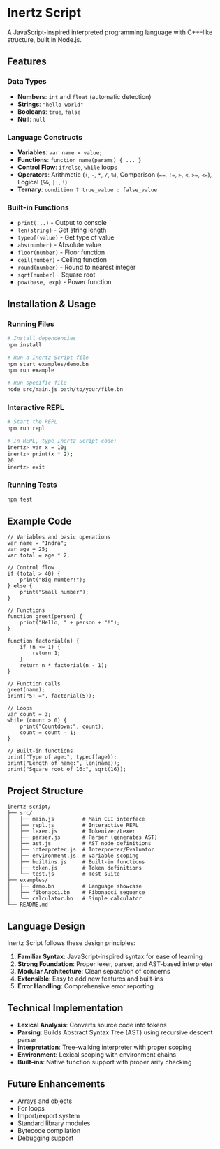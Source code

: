 # Inertz Script

A JavaScript-inspired interpreted programming language with C++-like structure, built in Node.js.

## Features

### Data Types
- **Numbers**: `int` and `float` (automatic detection)
- **Strings**: `"hello world"`
- **Booleans**: `true`, `false`
- **Null**: `null`

### Language Constructs
- **Variables**: `var name = value;`
- **Functions**: `function name(params) { ... }`
- **Control Flow**: `if/else`, `while` loops
- **Operators**: Arithmetic (`+`, `-`, `*`, `/`, `%`), Comparison (`==`, `!=`, `>`, `<`, `>=`, `<=`), Logical (`&&`, `||`, `!`)
- **Ternary**: `condition ? true_value : false_value`

### Built-in Functions
- `print(...)` - Output to console
- `len(string)` - Get string length
- `typeof(value)` - Get type of value
- `abs(number)` - Absolute value
- `floor(number)` - Floor function
- `ceil(number)` - Ceiling function
- `round(number)` - Round to nearest integer
- `sqrt(number)` - Square root
- `pow(base, exp)` - Power function

## Installation & Usage

### Running Files
```bash
# Install dependencies
npm install

# Run a Inertz Script file
npm start examples/demo.bn
npm run example

# Run specific file
node src/main.js path/to/your/file.bn
```

### Interactive REPL
```bash
# Start the REPL
npm run repl

# In REPL, type Inertz Script code:
inertz> var x = 10;
inertz> print(x * 2);
20
inertz> exit
```

### Running Tests
```bash
npm test
```

## Example Code

```inertz
// Variables and basic operations
var name = "Indra";
var age = 25;
var total = age * 2;

// Control flow
if (total > 40) {
    print("Big number!");
} else {
    print("Small number");
}

// Functions
function greet(person) {
    print("Hello, " + person + "!");
}

function factorial(n) {
    if (n <= 1) {
        return 1;
    }
    return n * factorial(n - 1);
}

// Function calls
greet(name);
print("5! =", factorial(5));

// Loops
var count = 3;
while (count > 0) {
    print("Countdown:", count);
    count = count - 1;
}

// Built-in functions
print("Type of age:", typeof(age));
print("Length of name:", len(name));
print("Square root of 16:", sqrt(16));
```

## Project Structure

```
inertz-script/
├── src/
│   ├── main.js         # Main CLI interface
│   ├── repl.js         # Interactive REPL
│   ├── lexer.js        # Tokenizer/Lexer
│   ├── parser.js       # Parser (generates AST)
│   ├── ast.js          # AST node definitions
│   ├── interpreter.js  # Interpreter/Evaluator
│   ├── environment.js  # Variable scoping
│   ├── builtins.js     # Built-in functions
│   ├── token.js        # Token definitions
│   └── test.js         # Test suite
├── examples/
│   ├── demo.bn         # Language showcase
│   ├── fibonacci.bn    # Fibonacci sequence
│   └── calculator.bn   # Simple calculator
└── README.md
```

## Language Design

Inertz Script follows these design principles:

1. **Familiar Syntax**: JavaScript-inspired syntax for ease of learning
2. **Strong Foundation**: Proper lexer, parser, and AST-based interpreter
3. **Modular Architecture**: Clean separation of concerns
4. **Extensible**: Easy to add new features and built-ins
5. **Error Handling**: Comprehensive error reporting

## Technical Implementation

- **Lexical Analysis**: Converts source code into tokens
- **Parsing**: Builds Abstract Syntax Tree (AST) using recursive descent parser
- **Interpretation**: Tree-walking interpreter with proper scoping
- **Environment**: Lexical scoping with environment chains
- **Built-ins**: Native function support with proper arity checking

## Future Enhancements

- Arrays and objects
- For loops
- Import/export system
- Standard library modules
- Bytecode compilation
- Debugging support